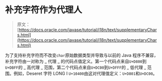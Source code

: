 # 补充字符作为代理人

> 原文： [https://docs.oracle.com/javase/tutorial/i18n/text/supplementaryChars.html](https://docs.oracle.com/javase/tutorial/i18n/text/supplementaryChars.html)

为了支持补充字符而不改变`char`原始数据类型并导致与以前的 Java 程序不兼容，补充字符由一对称为 _ 代理 _ 的代码点值定义。第一个代码点来自`U+D800`到`U+DBFF`的 _ 高代理 _ 范围，第二个代码点来自`U+DC00`到`U+DFFF`的 _ 低代理 _ 范围。例如，Deseret 字符 LONG I `U+10400`由这对代理值定义：`U+D801`和`U+DC00`。